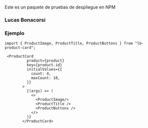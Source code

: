 Este es un paquete de pruebas de despliegue en NPM

### Lucas Bonacorsi

### Ejemplo
```
import { ProductImage, ProductTitle, ProductButtons } from "lb-product-card";

```
```
 <ProductCard
          product={product}
          key={product.id}
          initialValues={{
            count: 4,
            maxCount: 10,
          }}
        >
          {(args) => (
            <>
              <ProductImage/>
              <ProductTitle />
              <ProductButtons />
            </>
          )}
        </ProductCard>
```